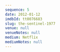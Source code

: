 ```yaml
---
sequence: 5
date: 2012-01-12
imdbId: tt0076683
slug: the-sentinel-1977
venue: null
venueNotes: null
medium: Netflix
mediumNotes: null
---
```


